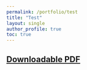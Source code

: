 ```yaml
---
permalink: /portfolio/test
title: "Test"
layout: single
author_profile: true
toc: true
---
```


## <a href="https://drive.google.com/file/d/1fYfHg5ChuDXXZ0z48jM7gWCu3mzDQIvD/view?usp=sharing" target="_blank">Downloadable PDF</a>
